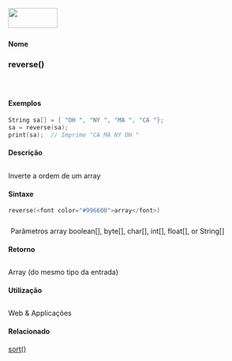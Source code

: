 <img height="40" src="../images/1pix.gif" width="100"/>
<img height="1" src="../images/1pix.gif" width="20"/>
<img height="1" src="../images/1pix.gif" width="555"/>

#### Nome
### reverse()
<img height="25" src="../images/1pix.gif" width="1"/>

#### Exemplos

```pde
String sa[] = { "OH ", "NY ", "MA ", "CA "}; 
sa = reverse(sa); 
print(sa);  // Imprime "CA MA NY OH " 

```

#### Descrição
Inverte a ordem de um array
<img height="25" src="../images/1pix.gif" width="1"/>

#### Sintaxe
```pde
reverse(<font color="#996600">array</font>)

```
<img height="25" src="../images/1pix.gif" width="1"/>
Parâmetros
array
boolean[], byte[], char[], int[], float[], or String[]
<img height="25" src="../images/1pix.gif" width="1"/>

#### Retorno

	
Array (do mesmo tipo da entrada)
<img height="25" src="../images/1pix.gif" width="1"/>

#### Utilização

	
Web & Applicações
<img height="25" src="../images/1pix.gif" width="1"/>

#### Relacionado
[sort()](sort_)

